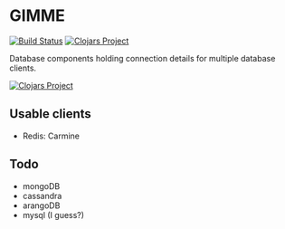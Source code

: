 # GIMME
[![Build Status](https://travis-ci.org/meandor/gimme.svg?branch=master)](https://travis-ci.org/meandor/gimme)
[![Clojars Project](https://img.shields.io/clojars/v/com.github.meandor/gimme.svg)](https://clojars.org/com.github.meandor/gimme)

Database components holding connection details for multiple
database clients.

[![Clojars Project](http://clojars.org/com.github.meandor/gimme/latest-version.svg)](https://clojars.org/com.github.meandor/gimme)

## Usable clients
- Redis: Carmine

## Todo
- mongoDB
- cassandra
- arangoDB
- mysql (I guess?)